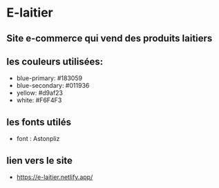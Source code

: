 # E-laitier
## Site e-commerce qui vend des produits laitiers

## les couleurs utilisées: 
* blue-primary: #183059
* blue-secondary: #011936
* yellow: #d9af23
* white: #F6F4F3

## les fonts utilés  
* font : Astonpliz 

## lien vers le site 
* https://e-laitier.netlify.app/